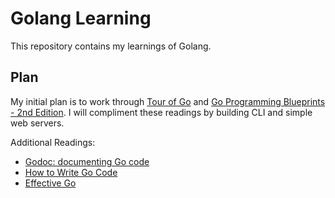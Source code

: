 # Golang Learning

This repository contains my learnings of Golang.

## Plan

My initial plan is to work through [Tour of Go] and [Go Programming Blueprints - 2nd Edition]. I will compliment these readings by building CLI and simple web servers.

Additional Readings:

- [Godoc: documenting Go code]
- [How to Write Go Code]
- [Effective Go]


[//]: # (References)

[Tour of Go]: https://tour.golang.org/
[Go Programming Blueprints - 2nd Edition]: https://www.packtpub.com/application-development/go-programming-blueprints-second-edition
[How to Write Go Code]: https://golang.org/doc/code.html
[Effective Go]: https://golang.org/doc/effective_go.html
[Godoc: documenting Go code]: https://blog.golang.org/godoc-documenting-go-code